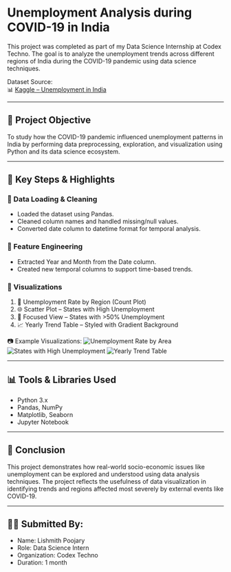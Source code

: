 # Unemployment Analysis during COVID-19 in India

This project was completed as part of my Data Science Internship at Codex Techno. The goal is to analyze the unemployment trends across different regions of India during the COVID-19 pandemic using data science techniques.

Dataset Source:  
📊 [Kaggle – Unemployment in India](https://www.kaggle.com/datasets/gokulrajkmv/unemployment-in-india)

---

## 🧠 Project Objective

To study how the COVID-19 pandemic influenced unemployment patterns in India by performing data preprocessing, exploration, and visualization using Python and its data science ecosystem.

---

## 📌 Key Steps & Highlights

### 🔹 Data Loading & Cleaning
- Loaded the dataset using Pandas.
- Cleaned column names and handled missing/null values.
- Converted date column to datetime format for temporal analysis.

### 🔹 Feature Engineering
- Extracted Year and Month from the Date column.
- Created new temporal columns to support time-based trends.

### 🔹 Visualizations
1. 📍 Unemployment Rate by Region (Count Plot)
2. 🌐 Scatter Plot – States with High Unemployment
3. 🔎 Focused View – States with >50% Unemployment
4. 📈 Yearly Trend Table – Styled with Gradient Background

📷 Example Visualizations:
![Unemployment Rate by Area](https://github.com/Jsujanchowdary/Unemployment_Analysis_during_COVID-19_in_India/assets/91127394/889bbe0f-9777-41a1-b4ba-7446c7f7dfbb)
![States with High Unemployment](https://github.com/Jsujanchowdary/Unemployment_Analysis_during_COVID-19_in_India/assets/91127394/7a1602a8-dca9-48d6-8480-943931df12e6)
![Yearly Trend Table](https://github.com/Jsujanchowdary/Unemployment_Analysis_during_COVID-19_in_India/assets/91127394/31238da7-1d19-4d7d-b572-6cd77fd678d7)

---

## 📊 Tools & Libraries Used
- Python 3.x
- Pandas, NumPy
- Matplotlib, Seaborn
- Jupyter Notebook

---

## 📝 Conclusion

This project demonstrates how real-world socio-economic issues like unemployment can be explored and understood using data analysis techniques. The project reflects the usefulness of data visualization in identifying trends and regions affected most severely by external events like COVID-19.

---

## 👨‍💻 Submitted By:
- Name: Lishmith Poojary  
- Role: Data Science Intern  
- Organization: Codex Techno  
- Duration: 1 month  
